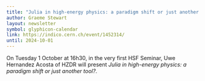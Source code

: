 ```yaml
---
title: "Julia in high-energy physics: a paradigm shift or just another tool?, 1 October 2024"
author: Graeme Stewart
layout: newsletter
symbol: glyphicon-calendar
link: https://indico.cern.ch/event/1452314/
until: 2024-10-01
---
```


On Tuesday 1 October at 16h30, in the very first HSF Seminar, Uwe Hernandez
Acosta of HZDR will present *Julia in high-energy physics: a paradigm shift or
just another tool?*.

